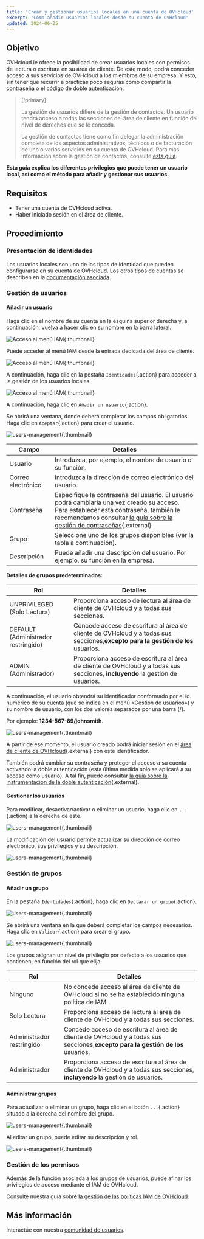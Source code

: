 ```yaml
---
title: 'Crear y gestionar usuarios locales en una cuenta de OVHcloud'
excerpt: 'Cómo añadir usuarios locales desde su cuenta de OVHcloud'
updated: 2024-06-25
---
```


## Objetivo

OVHcloud le ofrece la posibilidad de crear usuarios locales con permisos de lectura o escritura en su área de cliente. De este modo, podrá conceder acceso a sus servicios de OVHcloud a los miembros de su empresa. Y esto, sin tener que recurrir a prácticas poco seguras como compartir la contraseña o el código de doble autenticación.

> [!primary]
>
> La gestión de usuarios difiere de la gestión de contactos. Un usuario tendrá acceso a todas las secciones del área de cliente en función del nivel de derechos que se le conceda.
>
> La gestión de contactos tiene como fin delegar la administración completa de los aspectos administrativos, técnicos o de facturación de uno o varios servicios en su cuenta de OVHcloud. Para más información sobre la gestión de contactos, consulte [esta guía](/pages/account_and_service_management/account_information/managing_contacts).
>

**Esta guía explica los diferentes privilegios que puede tener un usuario local, así como el método para añadir y gestionar sus usuarios.**

## Requisitos

- Tener una cuenta de OVHcloud activa.
- Haber iniciado sesión en el área de cliente.

## Procedimiento

### Presentación de identidades

Los usuarios locales son uno de los tipos de identidad que pueden configurarse en su cuenta de OVHcloud. Los otros tipos de cuentas se describen en la [documentación asociada](/pages/manage_and_operate/iam/identities-management).

### Gestión de usuarios

#### Añadir un usuario

Haga clic en el nombre de su cuenta en la esquina superior derecha y, a continuación, vuelva a hacer clic en su nombre en la barra lateral.

![Acceso al menú IAM](images/access_to_the_IAM_menu_01.png){.thumbnail}

Puede acceder al menú IAM desde la entrada dedicada del área de cliente.

![Acceso al menú IAM](images/access_to_the_IAM_menu_02.png){.thumbnail}

A continuación, haga clic en la pestaña `Identidades`{.action} para acceder a la gestión de los usuarios locales.

![Acceso al menú IAM](images/access_to_the_IAM_menu_03.png){.thumbnail}

A continuación, haga clic en `Añadir un usuario`{.action}.

Se abrirá una ventana, donde deberá completar los campos obligatorios. Haga clic en `Aceptar`{.action} para crear el usuario.

![users-management](images/usersmanagement2.png){.thumbnail}

| Campo | Detalles |
|--|--|
| Usuario | Introduzca, por ejemplo, el nombre de usuario o su función. |
| Correo electrónico | Introduzca la dirección de correo electrónico del usuario. |
| Contraseña | Especifique la contraseña del usuario. El usuario podrá cambiarla una vez creado su acceso. <br>Para establecer esta contraseña, también le recomendamos consultar [la guía sobre la gestión de contraseñas](/pages/account_and_service_management/account_information/manage-ovh-password){.external}. |
| Grupo | Seleccione uno de los grupos disponibles (ver la tabla a continuación). |
| Descripción | Puede añadir una descripción del usuario. Por ejemplo, su función en la empresa. |

**Detalles de grupos predeterminados:**

| Rol | Detalles |
|--|--|
| UNPRIVILEGED (Solo Lectura) | Proporciona acceso de lectura al área de cliente de OVHcloud y a todas sus secciones. |
| DEFAULT (Administrador restringido) | Concede acceso de escritura al área de cliente de OVHcloud y a todas sus secciones,**excepto para la gestión de los** usuarios. |
| ADMIN (Administrador) | Proporciona acceso de escritura al área de cliente de OVHcloud y a todas sus secciones, **incluyendo** la gestión de usuarios. |

A continuación, el usuario obtendrá su identificador conformado por el id. numérico de su cuenta (que se indica en el menú «Gestión de usuarios») y su nombre de usuario, con los dos valores separados por una barra (/).

Por ejemplo: **1234-567-89/johnsmith**.

![users-management](images/usersmanagement3.png){.thumbnail}

A partir de ese momento, el usuario creado podrá iniciar sesión en el [área de cliente de OVHcloud](https://www.ovh.com/auth/?action=gotomanager&from=https://www.ovh.es/&ovhSubsidiary=es){.external} con este identificador. 

También podrá cambiar su contraseña y proteger el acceso a su cuenta activando la doble autenticación (esta última medida solo se aplicará a su acceso como usuario). A tal fin, puede consultar [la guía sobre la instrumentación de la doble autenticación](/pages/account_and_service_management/account_information/secure-ovhcloud-account-with-2fa){.external}.

#### Gestionar los usuarios

Para modificar, desactivar/activar o eliminar un usuario, haga clic en `...`{.action} a la derecha de este.

![users-management](images/usersmanagement4.png){.thumbnail}

La modificación del usuario permite actualizar su dirección de correo electrónico, sus privilegios y su descripción.

![users-management](images/usersmanagement6.png){.thumbnail}

### Gestión de grupos

#### Añadir un grupo

En la pestaña `Identidades`{.action}, haga clic en `Declarar un grupo`{.action}.

![users-management](images/usersmanagement7.png){.thumbnail}

Se abrirá una ventana en la que deberá completar los campos necesarios. Haga clic en `Validar`{.action} para crear el grupo.

![users-management](images/usersmanagement8.png){.thumbnail}

Los grupos asignan un nivel de privilegio por defecto a los usuarios que contienen, en función del rol que elija:

| Rol | Detalles |
|--|--|
| Ninguno | No concede acceso al área de cliente de OVHcloud si no se ha establecido ninguna política de IAM. |
| Solo Lectura | Proporciona acceso de lectura al área de cliente de OVHcloud y a todas sus secciones. |
| Administrador restringido | Concede acceso de escritura al área de cliente de OVHcloud y a todas sus secciones,**excepto para la gestión de los** usuarios. |
| Administrador | Proporciona acceso de escritura al área de cliente de OVHcloud y a todas sus secciones, **incluyendo** la gestión de usuarios. |

#### Administrar grupos

Para actualizar o eliminar un grupo, haga clic en el botón `...`{.action} situado a la derecha del nombre del grupo.

![users-management](images/usersmanagement9.png){.thumbnail}

Al editar un grupo, puede editar su descripción y rol.

![users-management](images/usersmanagement10.png){.thumbnail}

### Gestión de los permisos

Además de la función asociada a los grupos de usuarios, puede afinar los privilegios de acceso mediante el IAM de OVHcloud.

Consulte nuestra guía sobre [la gestión de las políticas IAM de OVHcloud](/pages/account_and_service_management/account_information/iam-policy-ui).

## Más información

Interactúe con nuestra [comunidad de usuarios](/links/community).
